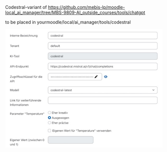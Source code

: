 Codestral-variant of https://github.com/mebis-lp/moodle-local_ai_manager/tree/MBS-9809-AI_outside_courses/tools/chatgpt

to be placed in yourmoodle/local/ai_manager/tools/codestral

![](https://raw.githubusercontent.com/nofonbg/codestral/refs/heads/main/credentials.jpg)

